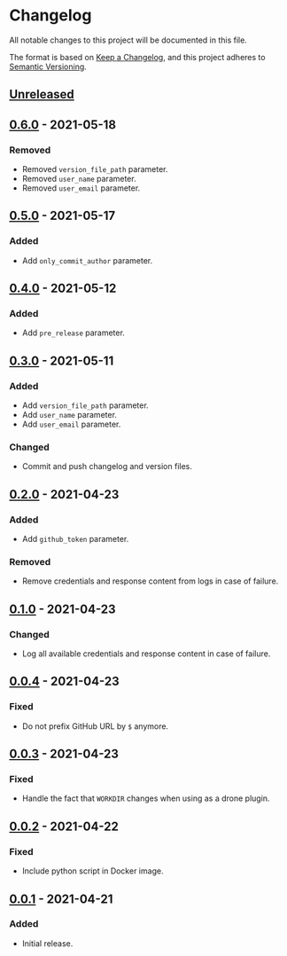 # Changelog
All notable changes to this project will be documented in this file.

The format is based on [Keep a Changelog](https://keepachangelog.com/en/1.1.0/),
and this project adheres to [Semantic Versioning](https://semver.org/spec/v2.0.0.html).

## [Unreleased]

## [0.6.0] - 2021-05-18
### Removed
- Removed `version_file_path` parameter.
- Removed `user_name` parameter.
- Removed `user_email` parameter.

## [0.5.0] - 2021-05-17
### Added
- Add `only_commit_author` parameter.

## [0.4.0] - 2021-05-12
### Added
- Add `pre_release` parameter.

## [0.3.0] - 2021-05-11
### Added
- Add `version_file_path` parameter.
- Add `user_name` parameter.
- Add `user_email` parameter.

### Changed
- Commit and push changelog and version files.

## [0.2.0] - 2021-04-23
### Added
- Add `github_token` parameter.

### Removed
- Remove credentials and response content from logs in case of failure.

## [0.1.0] - 2021-04-23
### Changed
- Log all available credentials and response content in case of failure.

## [0.0.4] - 2021-04-23
### Fixed
- Do not prefix GitHub URL by `$` anymore.

## [0.0.3] - 2021-04-23
### Fixed
- Handle the fact that `WORKDIR` changes when using as a drone plugin.

## [0.0.2] - 2021-04-22
### Fixed
- Include python script in Docker image.

## [0.0.1] - 2021-04-21
### Added
- Initial release.

[Unreleased]: https://github.com/ets-infra/drone-github-release/compare/0.6.0...master
[0.6.0]: https://github.com/ets-infra/drone-github-release/compare/0.5.0...0.6.0
[0.5.0]: https://github.com/ets-infra/drone-github-release/compare/0.4.0...0.5.0
[0.4.0]: https://github.com/ets-infra/drone-github-release/compare/0.3.0...0.4.0
[0.3.0]: https://github.com/ets-infra/drone-github-release/compare/0.2.0...0.3.0
[0.2.0]: https://github.com/ets-infra/drone-github-release/compare/0.1.0...0.2.0
[0.1.0]: https://github.com/ets-infra/drone-github-release/compare/0.0.4...0.1.0
[0.0.4]: https://github.com/ets-infra/drone-github-release/compare/0.0.3...0.0.4
[0.0.3]: https://github.com/ets-infra/drone-github-release/compare/0.0.2...0.0.3
[0.0.2]: https://github.com/ets-infra/drone-github-release/compare/0.0.1...0.0.2
[0.0.1]: https://github.com/ets-infra/drone-github-release/releases/tag/0.0.1

